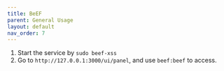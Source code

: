 ```yaml
---
title: BeEF
parent: General Usage
layout: default
nav_order: 7
---
```


1. Start the service by `sudo beef-xss`
2. Go to `http://127.0.0.1:3000/ui/panel`, and use `beef:beef` to access.